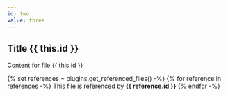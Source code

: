```yaml
---
id: two
value: three
---
```

## Title {{ this.id }}

Content for file {{ this.id }}

{% set references = plugins.get_referenced_files() -%}
{% for reference in references -%}
This file is referenced by **{{ reference.id }}**
{% endfor -%}
